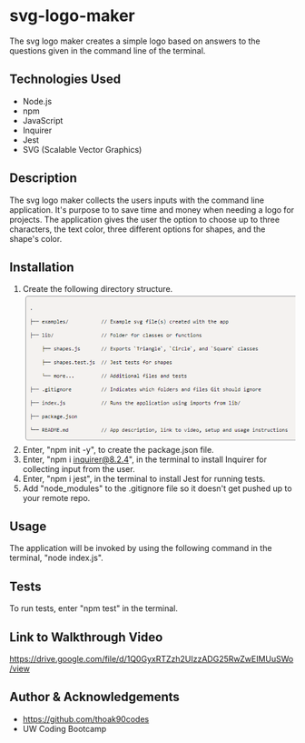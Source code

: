# svg-logo-maker
The svg logo maker creates a simple logo based on answers to the questions given in the command line of the terminal.

## Technologies Used
* Node.js  
* npm  
* JavaScript  
* Inquirer  
* Jest  
* SVG (Scalable Vector Graphics)  

## Description
The svg logo maker collects the users inputs with the command line application. It's purpose to to save time and money when needing a logo for projects. The application gives the user the option to choose up to three characters, the text color, three different options for shapes, and the shape's color. 

## Installation
1. Create the following directory structure.  
![directory structure](./images/directory-structure-ss.png)  
2. Enter, "npm init -y", to create the package.json file.  
3. Enter, "npm i inquirer@8.2.4", in the terminal to install Inquirer for collecting input from the user.  
4. Enter, "npm i jest", in the terminal to install Jest for running tests. 
5. Add "node_modules" to the .gitignore file so it doesn't get pushed up to your remote repo. 

## Usage
The application will be invoked by using the following command in the terminal, "node index.js". 

## Tests
To run tests, enter "npm test" in the terminal.

## Link to Walkthrough Video
 https://drive.google.com/file/d/1Q0GyxRTZzh2UIzzADG25RwZwEIMUuSWo/view 

## Author & Acknowledgements
* https://github.com/thoak90codes
* UW Coding Bootcamp